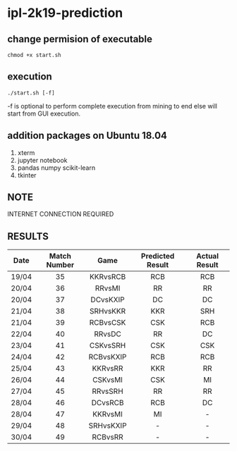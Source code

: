 # ipl-2k19-prediction

## change permision of executable

`chmod +x start.sh`

## execution

`./start.sh [-f]`

-f is optional to perform complete execution from mining to end else will start from GUI execution.

## addition packages on Ubuntu 18.04

1) xterm
2) jupyter notebook
3) pandas numpy scikit-learn
4) tkinter

## NOTE

INTERNET CONNECTION REQUIRED

## RESULTS
| Date | Match Number | Game | Predicted Result | Actual Result |
|:---:|:---:|:---:|:---:|:---:|
| 19/04 | 35 | KKRvsRCB | RCB | RCB |
| 20/04 | 36 | RRvsMI | RR | RR |
| 20/04 | 37 | DCvsKXIP | DC | DC |
| 21/04 | 38 | SRHvsKKR | KKR | SRH |
| 21/04 | 39 | RCBvsCSK | CSK | RCB |
| 22/04 | 40 | RRvsDC | RR | DC |
| 23/04 | 41 | CSKvsSRH | CSK | CSK |
| 24/04 | 42 | RCBvsKXIP | RCB | RCB |
| 25/04 | 43 | KKRvsRR | KKR | RR |
| 26/04 | 44 | CSKvsMI | CSK | MI |
| 27/04 | 45 | RRvsSRH | RR | RR |
| 28/04 | 46 | DCvsRCB | RCB | DC |
| 28/04 | 47 | KKRvsMI | MI | - |
| 29/04 | 48 | SRHvsKXIP | - | - |
| 30/04 | 49 | RCBvsRR | - | - |
